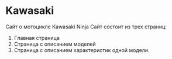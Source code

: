 # Kawasaki
Сайт о мотоцикле Kawasaki Ninja
Сайт состоит из трех страниц:
1. Главная страница
2. Страница с описанием моделей
3. Страница с описанием характеристик одной модели.